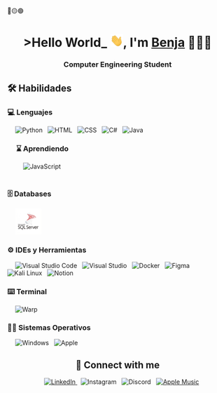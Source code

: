 <div>
🔴🟡🟢
  
</div>

<!-- <p align="center">
  <img src="https://github.com/thompsonemerson/thompsonemerson/raw/master/cover-thompson.png" height="200"/> 
</p> -->
<h1 align="center"> >Hello World_ <img src="https://raw.githubusercontent.com/ABSphreak/ABSphreak/master/gifs/Hi.gif" width="30px">, I'm <a href="https://github.com/benjaminvalenzuela">Benja<a> 👨🏻‍💻</h1>
<h3 align="center">Computer Engineering Student</h3>

## 🛠️ Habilidades

### 💻 Lenguajes

<p align="left">
  &emsp;
    <img width="58px" title="Python" src="https://github.com/pheralb/svgl/blob/main/static/library/python.svg"/>  
  &nbsp;
    <img width="50px" title="HTML" src="https://github.com/pheralb/svgl/blob/main/static/library/html5.svg"/>
  &nbsp;
     <img width="58px" title="CSS" src="https://github.com/pheralb/svgl/blob/main/static/library/css.svg"/>
  &nbsp;
    <img width="53px" title="C#" src="https://github.com/pheralb/svgl/blob/main/static/library/csharp.svg"/>
  &nbsp;
    <img width="58px" title="Java" src="https://skillicons.dev/icons?i=java&perline=10"/>
</p>

### &emsp; ⌛ Aprendiendo
<p align="left">
  &emsp;
  &emsp;
    <img width="60px" title="JavaScript" src="https://skillicons.dev/icons?i=js&perline=10"/>
</p>

### <br>🗄️ Databases
<p align="left">
  &emsp;
    <a>
      <img width="60px" title="SQL Server" src="https://github.com/Scar1109/skill-icons/blob/Scar1109/icons/microsoftSQL.svg"> 
    </a>
 </p>

 ### ⚙️ IDEs y Herramientas
<p align="left">
  &emsp;
      <img alt="Visual Studio Code" width="55px" title="Visual Studio Code" src="https://github.com/pheralb/svgl/blob/main/static/library/vscode.svg">
  &nbsp;
      <img alt="Visual Studio" width="60px" title="Visual Studio" src="https://github.com/pheralb/svgl/blob/main/static/library/visual-studio.svg">
  &nbsp;
      <img alt="Docker" width="60px" title="Docker" src="https://github.com/pheralb/svgl/blob/main/static/library/docker.svg">
  &nbsp;
      <img alt="Figma" width="38px" title="Figma" src="https://github.com/pheralb/svgl/blob/main/static/library/figma.svg">  
  &nbsp;
      <img alt="Kali Linux" width="60px" title="Kali Linux" src="https://skillicons.dev/icons?i=kali&perline=10">  
  &nbsp;
        <img alt="Notion" width="60px" title="Notion" src="https://skillicons.dev/icons?i=notion&perline=10">   
</p>

 ### ⌨️ Terminal

<p>
   &emsp;
        <img alt="Warp" width="67px" title="Warp" src="https://user-images.githubusercontent.com/85056161/221151383-dee5374b-03d9-4548-a0fd-35dfc7ea0f5b.png">
</p>

 ### 👨‍💻 Sistemas Operativos
 
<p>
  &emsp;
    <a>
      <img alt="Windows" width="50px" title="Windows" src="https://github.com/pheralb/svgl/blob/main/static/library/windows.svg">
    </a>
  &nbsp;
    <a>
      <img alt="Apple" width="50px" title="Apple" src="https://github.com/pheralb/svgl/blob/main/static/library/apple_dark.svg">
    </a>
</p>

### <h2 align="center"> 👥 Connect with me </h2>

<p align="center">
  &emsp;
  <a href="https://www.linkedin.com/in/benjam%C3%ADn-valenzuela-aedo-41625a254/">
    <img alt="LinkedIn" width="60px" title="LinkedIn" src="https://uxwing.com/wp-content/themes/uxwing/download/brands-and-social-media/linkedin-app-icon.png">
  </a>
  &nbsp;
  <a style="text-decoration: none;" href="https://www.instagram.com/benjaminvalenzuelaa_/">
    <img alt="Instagram" width="60px" title="Usuario instagram: benjaminvalenzuelaa_" src="https://github.com/pheralb/svgl/blob/main/static/library/instagram_dark.svg">
  </a>
  &nbsp;
  <a>
    <img alt="Discord" width="60px" title="Usuario discord: benjaminvalenzuela_" src="https://skillicons.dev/icons?i=discord&perline=10">
  </a>
  &nbsp;
  <a href="https://music.apple.com/profile/benjaminvalenzuelaa">
    <img alt="Apple Music" width="60px" title="Apple Music" src="https://github.com/pheralb/svgl/blob/main/static/library/apple-music-icon.svg">
  </a>
</p>
